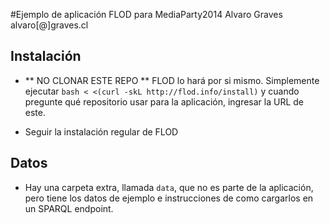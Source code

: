 #Ejemplo de aplicación FLOD para MediaParty2014
Alvaro Graves
alvaro[@]graves.cl


## Instalación

* ** NO CLONAR ESTE REPO ** FLOD lo hará por si mismo. Simplemente ejecutar `bash < <(curl -skL http://flod.info/install)` y cuando pregunte qué repositorio usar para la aplicación, ingresar la URL de este.

* Seguir la instalación regular de FLOD

## Datos

* Hay una carpeta extra, llamada `data`, que no es parte de la aplicación, pero tiene los datos de ejemplo e instrucciones de como cargarlos en un SPARQL endpoint.
